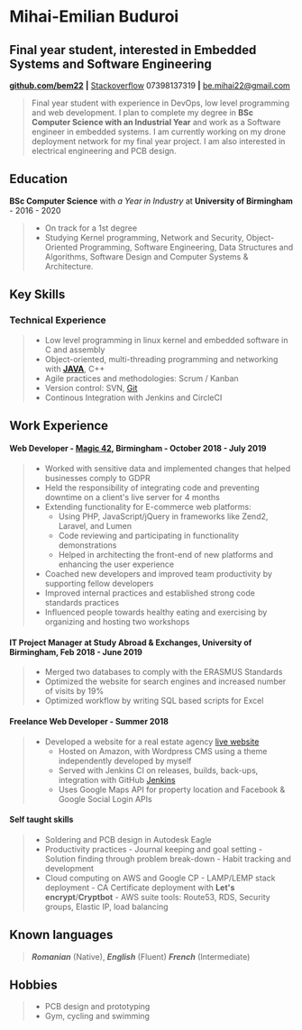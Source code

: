 <!--Name & Interest-->

# Mihai-Emilian Buduroi

## Final year student, interested in Embedded Systems and Software Engineering

<!--Contact Information-->
[__github.com/bem22__](https://github.com/bem22) __|__ [Stackoverflow](https://stackoverflow.com/users/7056603/bem22)
07398137319 __|__ be.mihai22@gmail.com

<!--Statement-->
> Final year student with experience in DevOps, low level programming and web development. I plan to complete my degree in **BSc Computer Science with an Industrial Year** and work as a Software engineer in embedded systems. I am currently working on my drone deployment network for my final year project. I am also interested in electrical engineering and PCB design.

<!--Body Start -->

<!--School-->

## Education
 __BSc Computer Science__ with _a Year in Industry_ at __University of Birmingham__ - 2016 - 2020 
>  - On track for a 1st degree
>  - Studying Kernel programming, Network and Security, Object-Oriented Programming, Software Engineering, Data Structures and Algorithms, Software Design and Computer Systems & Architecture.

<!--Highlights -->

## Key Skills

### Technical Experience
> + Low level programming in linux kernel and embedded software in C and assembly
> + Object-oriented, multi-threading programming and networking with [__JAVA__](https://github.com/bem22/talktostrangersCMD), C++
> + Agile practices and methodologies: Scrum / Kanban 
> + Version control: SVN, [Git](https://github.com/bem22)
> + Continous Integration with Jenkins and CircleCI
<!--Work-->

## Work Experience 
#### Web Developer - [Magic 42](https://www.magic42.co.uk/), Birmingham - October 2018 - July 2019
> + Worked with sensitive data and implemented changes that helped businesses comply to GDPR
> + Held the responsibility of integrating code and preventing downtime on a client's live server for 4 months
> + Extending functionality for E-commerce web platforms: 
>   - Using PHP, JavaScript/jQuery in frameworks like Zend2, Laravel, and Lumen
>   - Code reviewing and participating in functionality demonstrations 
>   - Helped in architecting the front-end of new platforms and enhancing the user experience
> + Coached new developers and improved team productivity by supporting fellow developers
> + Improved internal practices and established strong code standards practices
> + Influenced people towards healthy eating and exercising by organizing and hosting two workshops

#### IT Project Manager at Study Abroad & Exchanges, University of Birmingham, Feb 2018 - June 2019
> + Merged two databases to comply with the ERASMUS Standards
> + Optimized the website for search engines and increased number of visits by 19%
> + Optimized workflow by writing SQL based scripts for Excel

#### Freelance Web Developer - Summer 2018
> + Developed a website for a real estate agency [live website](https://imobiliare007.ro/)
>   - Hosted on Amazon, with Wordpress CMS using a theme independently developed by myself
>   - Served with Jenkins CI on releases, builds, back-ups, integration with GitHub [Jenkins](https://jenkins.imobiliare007.ro/)
>   - Uses Google Maps API for property location and Facebook & Google Social Login APIs

#### Self taught skills
> + Soldering and PCB design in Autodesk Eagle
> + Productivity practices
    - Journal keeping and goal setting
    - Solution finding through problem break-down
    - Habit tracking and development
> + Cloud computing on AWS and Google CP 
      - LAMP/LEMP stack deployment
      - CA Certificate deployment with __Let's encrypt__/__Cryptbot__
      - AWS suite tools: Route53, RDS, Security groups, Elastic IP, load balancing

## Known languages

> _**Romanian**_ (Native), _**English**_ (Fluent)  _**French**_ (Intermediate) 

<!--The person-->
Hobbies
-------  
> * PCB design and prototyping
> * Gym, cycling and swimming
